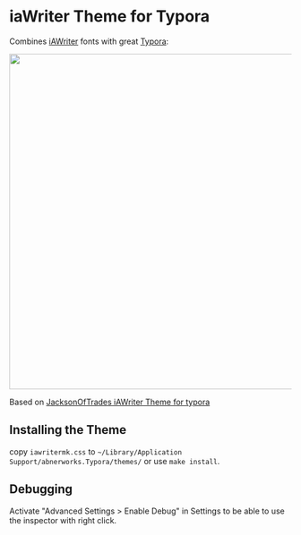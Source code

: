 # iaWriter Theme for Typora

Combines [iAWriter](https://ia.net/writer) fonts with great [Typora](https://typora.io/):

<img src="https://github.com/snipem/typora-iawriter-theme/raw/master/screenshot.png" width="600">

Based on [JacksonOfTrades iAWriter Theme for typora](https://github.com/JacksonOfTrades/iA-Writer-theme-for-Typora)

## Installing the Theme

copy `iawritermk.css` to `~/Library/Application Support/abnerworks.Typora/themes/` or use `make install`.

## Debugging

Activate "Advanced Settings > Enable Debug" in Settings to be able to use the inspector with right click.
